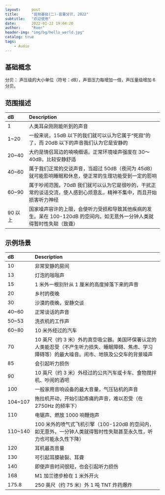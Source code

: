 ```yaml
---
layout:     post
title:      "音频基础(二)-音量分贝, 2022"
subtitle:   "欢迎使用"
date:       2022-01-22 19:04:20
author:     "Ruer"
header-img: "img/bg/hello_world.jpg"
catalog: true
tags:
    - Audio
---
```


## 基础概念

分贝： 声压级的大小单位（符号：dB），声音压力每增加一倍，声压量级增加 6 分贝。

## 范围描述

| dB | Description |
| :-- | :-- |
| 1       | 人类耳朵刚刚能听到的声音 |
| 1~20    | 一般来说，15dB 以下的我们就可以认为它属于“死寂”的了，而 20dB 以下的声音我们认为它是安静的 |
| 20~40   | 大约是情侣耳边的喃喃细语。正常环境噪声强度在 30～40dB，比较安静舒适 |
| 40~60   | 属于我们正常的交谈声音，当超过 50dB（夜间为 45dB）就可能影响睡眠和休息，使正常的生理功能受到一定的影响 |
| 60~90   | 属于吵闹范围，70dB 我们就可以认为它是很吵的，干扰正常的谈话交流，使人感到心烦意乱，精神不集中，而且开始损害听力神经 |
| 90 以上 | 国家噪声容许的上限，会使听力受损和导致其他疾病的发生。呆在 100-120dB 的空间内，如无意外一分钟人类就得暂时性失聪（致聋） |

## 示例场景

| dB | Description |
| :-- | :-- |
| 10      | 非常安静的房间 |
| 13      | 灯泡的嗡嗡声 |
| 15      | 1 米外一根别针从 1 厘米的高度掉落下来的声音 |
| 20      | 乡村的夜晚 |
| 30      | 沙漠的夜晚，安静交谈 |
| 40~60   | 正常谈话的声音 |
| 50~53   | 洗衣机的工作声 |
| 60~80   | 10 米外经过的汽车 |
| 70      | 10 英尺（约 3 米）外的真空吸尘器。美国环保署认定的人类能忍受（不产生听力损失、睡眠障碍、焦虑、学习障碍等）的最大噪音。闹市、地铁及公交车的背景噪声 |
| 85      | 会引起听力损伤 |
| 90      | 10 英尺（约 3 米）外经过的公共汽车或卡车、食物搅拌机、吵闹的酒吧 |
| 100     | 一般家用音响设备的最大音量，气压钻机的声音 |
| 104~107 | 拖拉机开动，开始引起疼痛的声音，难以忍受（在 2750Hz 的频率下） |
| 110     | 电锯声、燃放 1000 响鞭炮声 |
| 110~140 | 100 米外的喷气式飞机引擎（100-120dB 的空间内，如无意外，一分钟人类就得暂时性失聪甚至永久性，听力也可能永久性下降） |
| 120     | 耳机最高音量 |
| 130     | 可引起耳膜破裂、耳聋 |
| 140     | 即使声音时间很短，也会引起听力损伤 |
| 168     | M1 加兰德步枪在 1 米外开火 |
| 175.8   | 250 英尺（约 75 米）外 1 吨 TNT 炸药爆炸 |
